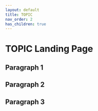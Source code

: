 ```yaml
---
layout: default
title: TOPIC
nav_order: 2
has_children: true
---
```


# TOPIC Landing Page

## Paragraph 1

## Paragraph 2

## Paragraph 3
